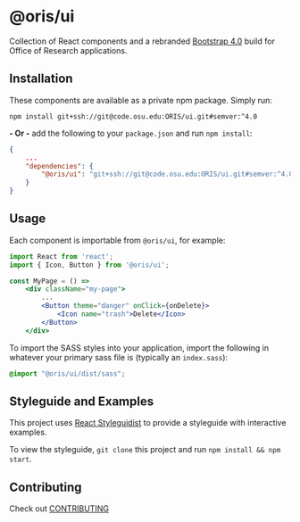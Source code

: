 # @oris/ui

Collection of React components and a rebranded [Bootstrap 4.0](https://getbootstrap.com/docs/4.0/getting-started/introduction/) build for Office of Research applications.


## Installation

These components are available as a private npm package. Simply run:

```
npm install git+ssh://git@code.osu.edu:ORIS/ui.git#semver:^4.0
```

**- Or -** add the following to your `package.json` and run `npm install`:

```json
{
    ...
    "dependencies": {
        "@oris/ui": "git+ssh://git@code.osu.edu:ORIS/ui.git#semver:^4.0"
    }
}
```


## Usage

Each component is importable from `@oris/ui`, for example:

```jsx
import React from 'react';
import { Icon, Button } from '@oris/ui';

const MyPage = () =>
    <div className="my-page">
        ...
        <Button theme="danger" onClick={onDelete}>
            <Icon name="trash">Delete</Icon>
        </Button>
    </div>
```

To import the SASS styles into your application, import the following in whatever your primary sass file is (typically an `index.sass`):

```css
@import "@oris/ui/dist/sass";
```


## Styleguide and Examples

This project uses [React Styleguidist](https://react-styleguidist.js.org/) to provide a styleguide with interactive examples.

To view the styleguide, `git clone` this project and run `npm install && npm start`.


## Contributing

Check out [CONTRIBUTING](CONTRIBUTING.md)
